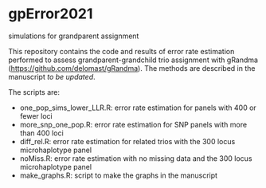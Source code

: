 # gpError2021
simulations for grandparent assignment

This repository contains the code and results of error rate estimation performed 
to assess grandparent-grandchild trio assignment with gRandma (https://github.com/delomast/gRandma). 
The methods are described in the manuscript _to be updated_.

The scripts are:

* one_pop_sims_lower_LLR.R: error rate estimation for panels with 400 or fewer loci
* more_snp_one_pop.R: error rate estimation for SNP panels with more than 400 loci
* diff_rel.R: error rate estimation for related trios with the 300 locus microhaplotype panel
* noMiss.R: error rate estimation with no missing data and the 300 locus microhaplotype panel
* make_graphs.R: script to make the graphs in the manuscript
